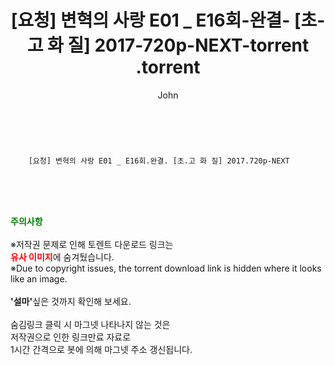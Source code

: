 ﻿---
layout: post
title:  "                   [요청] 변혁의 사랑 E01 _ E16회-완결- [초-고 화 질] 2017-720p-NEXT-torrent                .torrent"
author: John
categories: [ 드라마 ]
tags: [  ]
image:  
description: "                   [요청] 변혁의 사랑 E01 _ E16회-완결- [초-고 화 질] 2017-720p-NEXT-torrent                 torrent 정보 공유"
toc: true
toc_sticky: true
---

<br>

        [요청] 변혁의 사랑 E01 _ E16회.완결. [초.고 화 질] 2017.720p-NEXT    
    
<br><br><br>
<p data-ke-size="size16"><b><span style="color: green;">주의사항</span></b><br /><br />※저작권 문제로 인해 토렌트 다운로드 링크는<br /><b><span style="color: red;">유사 이미지</span></b>에 숨겨뒀습니다.<br />※Due to copyright issues, the torrent download link is hidden where it looks like an image.<br /><br /><b>'설마'</b>싶은 것까지 확인해 보세요.<br /><br />숨김링크 클릭 시 마그넷 나타나지 않는 것은<br />저작권으로 인한 링크만료 자료로<br />1시간 간격으로 봇에 의해 마그넷 주소 갱신됩니다.</p>
